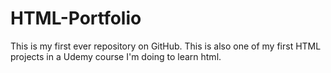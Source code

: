 # HTML-Portfolio
This is my first ever repository on GitHub. This is also one of my first  HTML projects in a Udemy course I'm doing to learn html.

